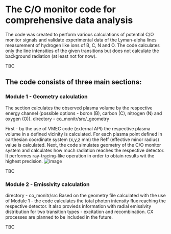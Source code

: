 # The C/O monitor code for comprehensive data analysis

The code was created to perform various calculations of potential C/O monitor signals and validate experimental data of the Lyman-alpha lines measurement of hydrogen like ions of B, C, N and O. The code calculates only the line intensities of the given transitions but does not calculate the background radiation (at least not for now).

TBC


## The code consists of three main sections:
### Module 1 - Geometry calculation

The section calculates the observed plasma volume by the respective energy channel (possible options - boron (B), carbon (C), nitrogen (N) and oxygen (O)). 
directory - co_monitr/src/_geometry 

First - by the use of VMEC code (external API) the respective plasma volume in a defined vicinity is calculated. For each plasma point defined in carthesian coordinate system (x,y,z  mm) the Reff (effective minor radius) value is calculated. 
Next, the code simulates geometry of the C/O monitor system and calculates how much radiation reaches the respective detector. It performes ray-tracing-like operation in order to obtain results wit the highest precision. 
![image](https://user-images.githubusercontent.com/53053987/215343224-e3b838d3-9ae7-49ee-84da-e3a590bcce87.png)

TBC


### Module 2 - Emissivity calculation

directory - co_monitr/src
Based on the geometry file calculated with the use of Module 1 - the code calculates the total photon intensity flux reaching the respective detector.
It also provieds information with radial emissivity distribution for two transition types - excitation and recombination. CX processes are planned to be included in the future.

TBC
